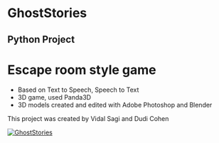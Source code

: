  # GhostStories
## Python Project

# Escape room style game
- Based on Text to Speech, Speech to Text
- 3D game, used Panda3D
- 3D models created and edited with Adobe Photoshop and Blender



This project was created by Vidal Sagi and Dudi Cohen


[![GhostStories](https://i.ytimg.com/vi/zWh3CShX_do/maxresdefault.jpg)](https://www.youtube.com/watch?v=q3JLO-dTZcs "Watch GhostStories")
